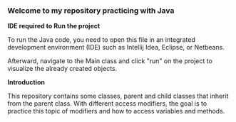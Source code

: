 ### Welcome to my repository practicing with Java

**IDE required to Run the project**

To run the Java code, you need to open this file in an integrated development environment (IDE) such as Intellij Idea, Eclipse, or Netbeans.

Afterward, navigate to the Main class and click "run" on the project to visualize the already created objects.

**Introduction**

This repository contains some classes, parent and child classes that inherit from the parent class. With different access modifiers, the goal is to practice this topic of modifiers and how to access variables and methods.
